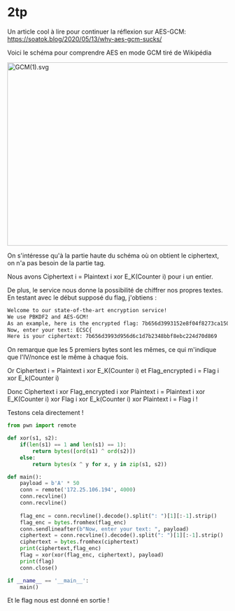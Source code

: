 # 2tp

Un article cool à lire pour continuer la réflexion sur AES-GCM: https://soatok.blog/2020/05/13/why-aes-gcm-sucks/

Voici le schéma pour comprendre AES en mode GCM tiré de Wikipédia
<p><a href="https://commons.wikimedia.org/wiki/File:GCM(1).svg#/media/Fichier:GCM(1).svg"><img src="https://upload.wikimedia.org/wikipedia/commons/b/bc/GCM%281%29.svg" alt="GCM(1).svg" height="419" width="1482"></a><br>

On s'intéresse qu'à la partie haute du schéma où on obtient le ciphertext, on n'a pas besoin de la partie tag. 

Nous avons Ciphertext i = Plaintext i xor E_K(Counter i) pour i un entier. 

De plus, le service nous donne la possibilité de chiffrer nos propres textes. En testant avec le début supposé du flag, j'obtiens : 

```bash
Welcome to our state-of-the-art encryption service!
We use PBKDF2 and AES-GCM!
As an example, here is the encrypted flag: 7b656d3993152e8f04f8273ca1509e27a3e39249cf4784e23b81d5f2524fee75f6b28a6a07a128e4880e770bc70b32bd7d5f37bb5eba76d38edb8d1964733b
Now, enter your text: ECSC{
Here is your ciphertext: 7b656d3993d956d6c1d7b2348bbf8ebc224d70d869
```

On remarque que les 5 premiers bytes sont les mêmes, ce qui m'indique que l'IV/nonce est le même à chaque fois. 

Or Ciphertext i = Plaintext i xor E_K(Counter i)
et Flag_encrypted i = Flag i xor E_k(Counter i)

Donc Ciphertext i xor Flag_encrypted i xor Plaintext i = Plaintext i xor E_K(Counter i) xor Flag i xor E_k(Counter i) xor Plaintext i = Flag i ! 

Testons cela directement ! 

```python
from pwn import remote

def xor(s1, s2):
    if(len(s1) == 1 and len(s1) == 1):
        return bytes([ord(s1) ^ ord(s2)])
    else:
        return bytes(x ^ y for x, y in zip(s1, s2))

def main():
    payload = b'A' * 50
    conn = remote('172.25.106.194', 4000)
    conn.recvline()
    conn.recvline()
    
    flag_enc = conn.recvline().decode().split(": ")[1][:-1].strip()
    flag_enc = bytes.fromhex(flag_enc)
    conn.sendlineafter(b"Now, enter your text: ", payload)
    ciphertext = conn.recvline().decode().split(": ")[1][:-1].strip()
    ciphertext = bytes.fromhex(ciphertext)
    print(ciphertext,flag_enc)
    flag = xor(xor(flag_enc, ciphertext), payload)
    print(flag)
    conn.close()

if __name__ == '__main__':
    main()

```

Et le flag nous est donné en sortie ! 

